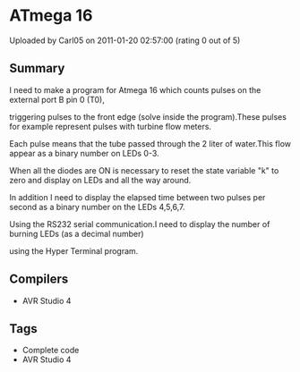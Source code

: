 # ATmega 16

Uploaded by Carl05 on 2011-01-20 02:57:00 (rating 0 out of 5)

## Summary

I need to make a program for Atmega 16 which counts pulses on the external port B pin 0 (T0),  

triggering pulses to the front edge (solve inside the program).These pulses for example represent pulses with turbine flow meters.  

Each pulse means that the tube passed through the 2 liter of water.This flow appear as a binary number on LEDs 0-3.  

When all the diodes are ON is necessary to reset the state variable "k" to zero and display on LEDs and all the way around.  

 In addition I need to display the elapsed time between two pulses per second as a binary number on the LEDs 4,5,6,7.  

 Using the RS232 serial communication.I need to display the number of burning LEDs (as a decimal number)  

using the Hyper Terminal program.

## Compilers

- AVR Studio 4

## Tags

- Complete code
- AVR Studio 4
